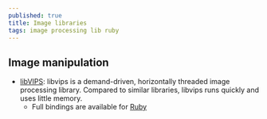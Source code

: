 ```yaml
---
published: true
title: Image libraries
tags: image processing lib ruby
---
```

## Image manipulation
- [libVIPS](https://jcupitt.github.io/libvips/):
  libvips is a demand-driven, horizontally threaded image processing library. Compared to similar libraries, libvips runs quickly and uses little memory.
  	- Full bindings are available for [Ruby](https://github.com/libvips/ruby-vips)
  
